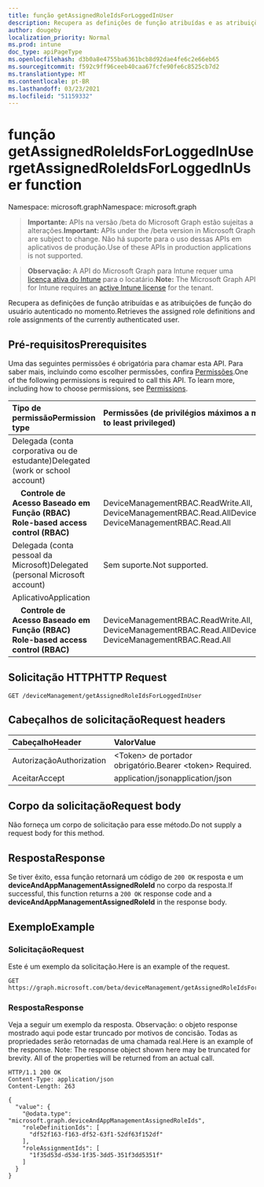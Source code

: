 ```yaml
---
title: função getAssignedRoleIdsForLoggedInUser
description: Recupera as definições de função atribuídas e as atribuições de função do usuário autenticado no momento.
author: dougeby
localization_priority: Normal
ms.prod: intune
doc_type: apiPageType
ms.openlocfilehash: d3b0a8e4755ba6361bcb8d92dae4fe6c2e66eb65
ms.sourcegitcommit: f592c9ff96ceeb40caa67fcfe90fe6c8525cb7d2
ms.translationtype: MT
ms.contentlocale: pt-BR
ms.lasthandoff: 03/23/2021
ms.locfileid: "51159332"
---
```

# <a name="getassignedroleidsforloggedinuser-function"></a><span data-ttu-id="8d582-103">função getAssignedRoleIdsForLoggedInUser</span><span class="sxs-lookup"><span data-stu-id="8d582-103">getAssignedRoleIdsForLoggedInUser function</span></span>

<span data-ttu-id="8d582-104">Namespace: microsoft.graph</span><span class="sxs-lookup"><span data-stu-id="8d582-104">Namespace: microsoft.graph</span></span>

> <span data-ttu-id="8d582-105">**Importante:** APIs na versão /beta do Microsoft Graph estão sujeitas a alterações.</span><span class="sxs-lookup"><span data-stu-id="8d582-105">**Important:** APIs under the /beta version in Microsoft Graph are subject to change.</span></span> <span data-ttu-id="8d582-106">Não há suporte para o uso dessas APIs em aplicativos de produção.</span><span class="sxs-lookup"><span data-stu-id="8d582-106">Use of these APIs in production applications is not supported.</span></span>

> <span data-ttu-id="8d582-107">**Observação:** A API do Microsoft Graph para Intune requer uma [licença ativa do Intune](https://go.microsoft.com/fwlink/?linkid=839381) para o locatário.</span><span class="sxs-lookup"><span data-stu-id="8d582-107">**Note:** The Microsoft Graph API for Intune requires an [active Intune license](https://go.microsoft.com/fwlink/?linkid=839381) for the tenant.</span></span>

<span data-ttu-id="8d582-108">Recupera as definições de função atribuídas e as atribuições de função do usuário autenticado no momento.</span><span class="sxs-lookup"><span data-stu-id="8d582-108">Retrieves the assigned role definitions and role assignments of the currently authenticated user.</span></span>
## <a name="prerequisites"></a><span data-ttu-id="8d582-109">Pré-requisitos</span><span class="sxs-lookup"><span data-stu-id="8d582-109">Prerequisites</span></span>
<span data-ttu-id="8d582-p102">Uma das seguintes permissões é obrigatória para chamar esta API. Para saber mais, incluindo como escolher permissões, confira [Permissões](/graph/permissions-reference).</span><span class="sxs-lookup"><span data-stu-id="8d582-p102">One of the following permissions is required to call this API. To learn more, including how to choose permissions, see [Permissions](/graph/permissions-reference).</span></span>

|<span data-ttu-id="8d582-112">Tipo de permissão</span><span class="sxs-lookup"><span data-stu-id="8d582-112">Permission type</span></span>|<span data-ttu-id="8d582-113">Permissões (de privilégios máximos a mínimos)</span><span class="sxs-lookup"><span data-stu-id="8d582-113">Permissions (from most to least privileged)</span></span>|
|:---|:---|
|<span data-ttu-id="8d582-114">Delegada (conta corporativa ou de estudante)</span><span class="sxs-lookup"><span data-stu-id="8d582-114">Delegated (work or school account)</span></span>||
| <span data-ttu-id="8d582-115">&nbsp; &nbsp; **Controle de Acesso Baseado em Função (RBAC)**</span><span class="sxs-lookup"><span data-stu-id="8d582-115">&nbsp; &nbsp; **Role-based access control (RBAC)**</span></span> | <span data-ttu-id="8d582-116">DeviceManagementRBAC.ReadWrite.All, DeviceManagementRBAC.Read.All</span><span class="sxs-lookup"><span data-stu-id="8d582-116">DeviceManagementRBAC.ReadWrite.All, DeviceManagementRBAC.Read.All</span></span>|
|<span data-ttu-id="8d582-117">Delegada (conta pessoal da Microsoft)</span><span class="sxs-lookup"><span data-stu-id="8d582-117">Delegated (personal Microsoft account)</span></span>|<span data-ttu-id="8d582-118">Sem suporte.</span><span class="sxs-lookup"><span data-stu-id="8d582-118">Not supported.</span></span>|
|<span data-ttu-id="8d582-119">Aplicativo</span><span class="sxs-lookup"><span data-stu-id="8d582-119">Application</span></span>||
| <span data-ttu-id="8d582-120">&nbsp; &nbsp; **Controle de Acesso Baseado em Função (RBAC)**</span><span class="sxs-lookup"><span data-stu-id="8d582-120">&nbsp; &nbsp; **Role-based access control (RBAC)**</span></span> | <span data-ttu-id="8d582-121">DeviceManagementRBAC.ReadWrite.All, DeviceManagementRBAC.Read.All</span><span class="sxs-lookup"><span data-stu-id="8d582-121">DeviceManagementRBAC.ReadWrite.All, DeviceManagementRBAC.Read.All</span></span>|
## <a name="http-request"></a><span data-ttu-id="8d582-122">Solicitação HTTP</span><span class="sxs-lookup"><span data-stu-id="8d582-122">HTTP Request</span></span>
<!-- {
  "blockType": "ignored"
}
-->
``` http
GET /deviceManagement/getAssignedRoleIdsForLoggedInUser
```

## <a name="request-headers"></a><span data-ttu-id="8d582-123">Cabeçalhos de solicitação</span><span class="sxs-lookup"><span data-stu-id="8d582-123">Request headers</span></span>
|<span data-ttu-id="8d582-124">Cabeçalho</span><span class="sxs-lookup"><span data-stu-id="8d582-124">Header</span></span>|<span data-ttu-id="8d582-125">Valor</span><span class="sxs-lookup"><span data-stu-id="8d582-125">Value</span></span>|
|:---|:---|
|<span data-ttu-id="8d582-126">Autorização</span><span class="sxs-lookup"><span data-stu-id="8d582-126">Authorization</span></span>|<span data-ttu-id="8d582-127">&lt;Token&gt; de portador obrigatório.</span><span class="sxs-lookup"><span data-stu-id="8d582-127">Bearer &lt;token&gt; Required.</span></span>|
|<span data-ttu-id="8d582-128">Aceitar</span><span class="sxs-lookup"><span data-stu-id="8d582-128">Accept</span></span>|<span data-ttu-id="8d582-129">application/json</span><span class="sxs-lookup"><span data-stu-id="8d582-129">application/json</span></span>|

## <a name="request-body"></a><span data-ttu-id="8d582-130">Corpo da solicitação</span><span class="sxs-lookup"><span data-stu-id="8d582-130">Request body</span></span>
<span data-ttu-id="8d582-131">Não forneça um corpo de solicitação para esse método.</span><span class="sxs-lookup"><span data-stu-id="8d582-131">Do not supply a request body for this method.</span></span>

## <a name="response"></a><span data-ttu-id="8d582-132">Resposta</span><span class="sxs-lookup"><span data-stu-id="8d582-132">Response</span></span>
<span data-ttu-id="8d582-133">Se tiver êxito, essa função retornará um código de `200 OK` resposta e um **deviceAndAppManagementAssignedRoleId** no corpo da resposta.</span><span class="sxs-lookup"><span data-stu-id="8d582-133">If successful, this function returns a `200 OK` response code and a **deviceAndAppManagementAssignedRoleId** in the response body.</span></span>

## <a name="example"></a><span data-ttu-id="8d582-134">Exemplo</span><span class="sxs-lookup"><span data-stu-id="8d582-134">Example</span></span>
### <a name="request"></a><span data-ttu-id="8d582-135">Solicitação</span><span class="sxs-lookup"><span data-stu-id="8d582-135">Request</span></span>
<span data-ttu-id="8d582-136">Este é um exemplo da solicitação.</span><span class="sxs-lookup"><span data-stu-id="8d582-136">Here is an example of the request.</span></span>
``` http
GET https://graph.microsoft.com/beta/deviceManagement/getAssignedRoleIdsForLoggedInUser
```

### <a name="response"></a><span data-ttu-id="8d582-137">Resposta</span><span class="sxs-lookup"><span data-stu-id="8d582-137">Response</span></span>
<span data-ttu-id="8d582-p103">Veja a seguir um exemplo da resposta. Observação: o objeto response mostrado aqui pode estar truncado por motivos de concisão. Todas as propriedades serão retornadas de uma chamada real.</span><span class="sxs-lookup"><span data-stu-id="8d582-p103">Here is an example of the response. Note: The response object shown here may be truncated for brevity. All of the properties will be returned from an actual call.</span></span>
``` http
HTTP/1.1 200 OK
Content-Type: application/json
Content-Length: 263

{
  "value": {
    "@odata.type": "microsoft.graph.deviceAndAppManagementAssignedRoleIds",
    "roleDefinitionIds": [
      "df52f163-f163-df52-63f1-52df63f152df"
    ],
    "roleAssignmentIds": [
      "1f35d53d-d53d-1f35-3dd5-351f3dd5351f"
    ]
  }
}
```












